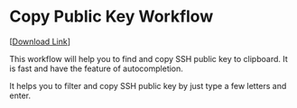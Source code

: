 # Copy Public Key Workflow

[[Download Link](http://www.oldcai.com/wp-content/uploads/2014/07/CopyPublicKey.zip)]

This workflow will help you to find and copy SSH public key to clipboard. It is fast and have the feature of autocompletion.

It helps you to filter and copy SSH public key by just type a few letters and enter.